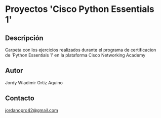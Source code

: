 # Proyectos 'Cisco Python Essentials 1'

## Descripción
Carpeta con los ejercicios realizados durante el programa de certificacion de 'Python Essentials 1' en la plataforma Cisco Networking Academy

## Autor
Jordy Wladimir Ortiz Aquino

## Contacto
jordanopro42@gmail.com